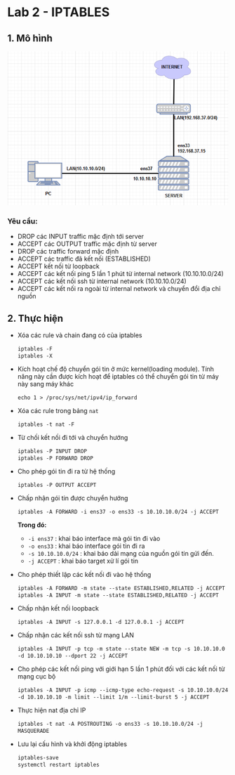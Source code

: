 # Lab 2 - IPTABLES

## 1. Mô hình

<img src="..\images\Screenshot_9.png">

### Yêu cầu:
- DROP các INPUT traffic mặc định tới server
- ACCEPT các OUTPUT traffic mặc định từ server
- DROP các traffic forward mặc định
- ACCEPT các traffic đã kết nối (ESTABLISHED)
- ACCEPT kết nối từ loopback
- ACCEPT các kết nối ping 5 lần 1 phút từ internal network (10.10.10.0/24)
- ACCEPT các kết nối ssh từ internal network (10.10.10.0/24)
- ACCEPT các kết nối ra ngoài từ internal network và chuyển đổi địa chỉ nguồn

## 2. Thực hiện
- Xóa các rule và chain đang có của iptables
    ```
    iptables -F
    iptables -X
    ```

- Kích hoạt chế độ chuyển gói tin ở mức kernel(loading module). Tính năng này cần được kích hoạt để iptables có thể chuyển gói tin từ máy này sang máy khác
    ```
    echo 1 > /proc/sys/net/ipv4/ip_forward
    ```

- Xóa các rule trong bảng `nat`
    ```
    iptables -t nat -F
    ```

- Từ chối kết nối đi tới và chuyển hướng
    ```
    iptables -P INPUT DROP
    iptables -P FORWARD DROP
    ```

- Cho phép gói tin đi ra từ hệ thống
    ```
    iptables -P OUTPUT ACCEPT
    ```

- Chấp nhận gói tin được chuyển hướng
    ```
    iptables -A FORWARD -i ens37 -o ens33 -s 10.10.10.0/24 -j ACCEPT
    ```

    **Trong đó:**
    - `-i ens37` : khai báo interface mà gói tin đi vào
    - `-o ens33` : khai báo interface gói tin đi ra
    - `-s 10.10.10.0/24` : khai báo dải mạng của nguồn gói tin gửi đến.
    - `-j ACCEPT` : khai báo target xử lí gói tin

- Cho phép thiết lập các kết nối đi vào hệ thống
    ```
    iptables -A FORWARD -m state --state ESTABLISHED,RELATED -j ACCEPT
    iptables -A INPUT -m state --state ESTABLISHED,RELATED -j ACCEPT
    ```

- Chấp nhận kết nối loopback
    ```
    iptables -A INPUT -s 127.0.0.1 -d 127.0.0.1 -j ACCEPT
    ```

- Chấp nhận các kết nối ssh từ mạng LAN
    ```
    iptables -A INPUT -p tcp -m state --state NEW -m tcp -s 10.10.10.0 -d 10.10.10.10 --dport 22 -j ACCEPT
    ```

- Cho phép các kết nối ping với giới hạn 5 lần 1 phút đối với các kết nối từ mạng cục bộ
    ```
    iptables -A INPUT -p icmp --icmp-type echo-request -s 10.10.10.0/24 -d 10.10.10.10 -m limit --limit 1/m --limit-burst 5 -j ACCEPT
    ```

- Thực hiện nat địa chỉ IP
    ```
    iptables -t nat -A POSTROUTING -o ens33 -s 10.10.10.0/24 -j MASQUERADE
    ```

- Lưu lại cấu hình và khởi động iptables
    ```
    iptables-save
    systemctl restart iptables
    ```